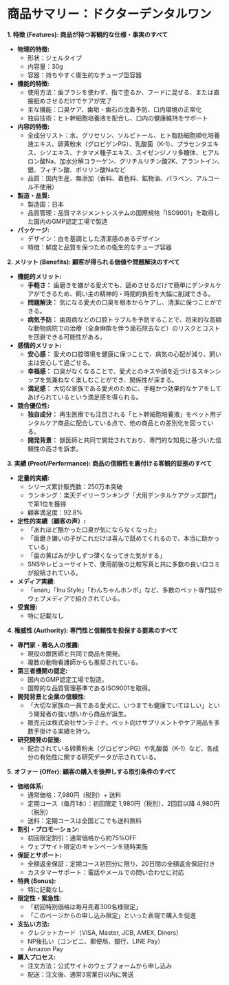 # 商品サマリー：ドクターデンタルワン

**1. 特徴 (Features): 商品が持つ客観的な仕様・事実のすべて**

*   **物理的特徴:**
    *   形状：ジェルタイプ
    *   内容量：30g
    *   容器：持ちやすく衛生的なチューブ型容器
*   **機能的特徴:**
    *   使用方法：歯ブラシを使わず、指で塗るか、フードに混ぜる、または直接舐めさせるだけでケアが完了
    *   主な機能：口臭ケア、歯垢・歯石の沈着予防、口内環境の正常化
    *   独自技術：ヒト幹細胞培養液を配合し、口内の健康維持をサポート
*   **内容的特徴:**
    *   全成分リスト：水、グリセリン、ソルビトール、ヒト脂肪細胞順化培養液エキス、卵黄粉末（グロビゲンPG）、乳酸菌（K-1）、プラセンタエキス、シソエキス、ナタマメ種子エキス、スイゼンジノリ多糖体、ヒアルロン酸Na、加水分解コラーゲン、グリチルリチン酸2K、アラントイン、銀、フィチン酸、ポリリン酸Naなど
    *   品質：国内生産、無添加（香料、着色料、鉱物油、パラベン、アルコール不使用）
*   **製造・品質:**
    *   製造国：日本
    *   品質管理：品質マネジメントシステムの国際規格「ISO9001」を取得した国内のGMP認定工場で製造
*   **パッケージ:**
    *   デザイン：白を基調とした清潔感のあるデザイン
    *   特徴：鮮度と品質を保つための衛生的なチューブ容器

**2. メリット (Benefits): 顧客が得られる価値や問題解決のすべて**

*   **機能的メリット:**
    *   **手軽さ：** 歯磨きを嫌がる愛犬でも、舐めさせるだけで簡単にデンタルケアができるため、飼い主の精神的・時間的負担を大幅に削減できる。
    *   **問題解決：** 気になる愛犬の口臭を根本からケアし、清潔に保つことができる。
    *   **病気予防：** 歯周病などの口腔トラブルを予防することで、将来的な高額な動物病院での治療（全身麻酔を伴う歯石除去など）のリスクとコストを回避できる可能性がある。
*   **感情的メリット:**
    *   **安心感：** 愛犬の口腔環境を健康に保つことで、病気の心配が減り、飼い主は安心して過ごせる。
    *   **幸福感：** 口臭がなくなることで、愛犬とのキスや顔を近づけるスキンシップを気兼ねなく楽しむことができ、関係性が深まる。
    *   **満足感：** 大切な家族である愛犬のために、手軽かつ効果的なケアをしてあげられているという満足感を得られる。
*   **競合優位性:**
    *   **独自成分：** 再生医療でも注目される「ヒト幹細胞培養液」をペット用デンタルケア商品に配合している点で、他の商品との差別化を図っている。
    *   **開発背景：** 獣医師と共同で開発されており、専門的な知見に基づいた信頼性の高さを訴求。

**3. 実績 (Proof/Performance): 商品の信頼性を裏付ける客観的証拠のすべて**

*   **定量的実績:**
    *   シリーズ累計販売数：250万本突破
    *   ランキング：楽天デイリーランキング「犬用デンタルケアグッズ部門」で第1位を獲得
    *   顧客満足度：92.8%
*   **定性的実績（顧客の声）:**
    *   「あれほど酷かった口臭が気にならなくなった」
    *   「歯磨き嫌いの子がこれだけは喜んで舐めてくれるので、本当に助かっている」
    *   「歯の黄ばみが少しずつ薄くなってきた気がする」
    *   SNSやレビューサイトで、使用前後の比較写真と共に多数の良い口コミが投稿されている。
*   **メディア実績:**
    *   「anan」「Inu Style」「わんちゃんホンポ」など、多数のペット専門誌やウェブメディアで紹介されている。
*   **受賞歴:**
    *   特に記載なし

**4. 権威性 (Authority): 専門性と信頼性を担保する要素のすべて**

*   **専門家・著名人の推薦:**
    *   現役の獣医師と共同で商品を開発。
    *   複数の動物看護師からも推奨されている。
*   **第三者機関の認定:**
    *   国内のGMP認定工場で製造。
    *   国際的な品質管理基準であるISO9001を取得。
*   **開発背景と企業の信頼性:**
    *   「大切な家族の一員である愛犬に、いつまでも健康でいてほしい」という開発者の強い想いから商品が誕生。
    *   販売元は株式会社サンテミナ。ペット向けサプリメントやケア用品を多数手掛ける実績を持つ。
*   **研究開発の証拠:**
    *   配合されている卵黄粉末（グロビゲンPG）や乳酸菌（K-1）など、各成分の有効性に関する研究データが示されている。

**5. オファー (Offer): 顧客の購入を後押しする取引条件のすべて**

*   **価格体系:**
    *   通常価格：7,980円（税別）+ 送料
    *   定期コース（毎月1本）：初回限定 1,980円（税別）、2回目以降 4,980円（税別）
    *   送料：定期コースは全国どこでも送料無料
*   **割引・プロモーション:**
    *   初回限定割引：通常価格から約75%OFF
    *   ウェブサイト限定のキャンペーンを随時実施
*   **保証とサポート:**
    *   全額返金保証：定期コース初回分に限り、20日間の全額返金保証付き
    *   カスタマーサポート：電話やメールでの問い合わせに対応
*   **特典 (Bonus):**
    *   特に記載なし
*   **限定性・緊急性:**
    *   「初回特別価格は毎月先着300名様限定」
    *   「このページからの申し込み限定」といった表現で購入を促進
*   **支払い方法:**
    *   クレジットカード（VISA, Master, JCB, AMEX, Diners）
    *   NP後払い（コンビニ、郵便局、銀行、LINE Pay）
    *   Amazon Pay
*   **購入プロセス:**
    *   注文方法：公式サイトのウェブフォームから申し込み
    *   配送：注文後、通常3営業日以内に発送

